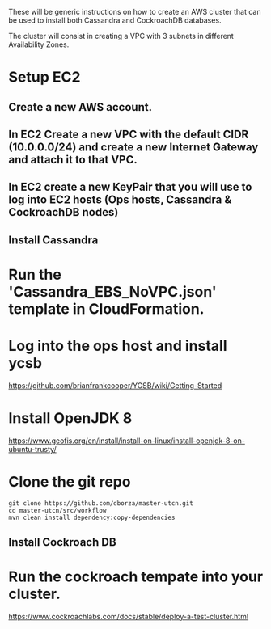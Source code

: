 These will be generic instructions on how to create an AWS cluster that can be used to install both Cassandra and CockroachDB databases.

The cluster will consist in creating a VPC with 3 subnets in different Availability Zones.

# Setup EC2

## Create a new AWS account.

## In EC2 Create a new VPC with the default CIDR (10.0.0.0/24) and create a new Internet Gateway and attach it to that VPC.

## In EC2 create a new KeyPair that you will use to log into EC2 hosts (Ops hosts, Cassandra & CockroachDB nodes)

## Install Cassandra

# Run the 'Cassandra_EBS_NoVPC.json' template in CloudFormation.

# Log into the ops host and install ycsb

https://github.com/brianfrankcooper/YCSB/wiki/Getting-Started

# Install OpenJDK 8

https://www.geofis.org/en/install/install-on-linux/install-openjdk-8-on-ubuntu-trusty/

# Clone the git repo

```sudo apt install maven
git clone https://github.com/dborza/master-utcn.git
cd master-utcn/src/workflow
mvn clean install dependency:copy-dependencies
```

## Install Cockroach DB

# Run the cockroach tempate into your cluster.

https://www.cockroachlabs.com/docs/stable/deploy-a-test-cluster.html





